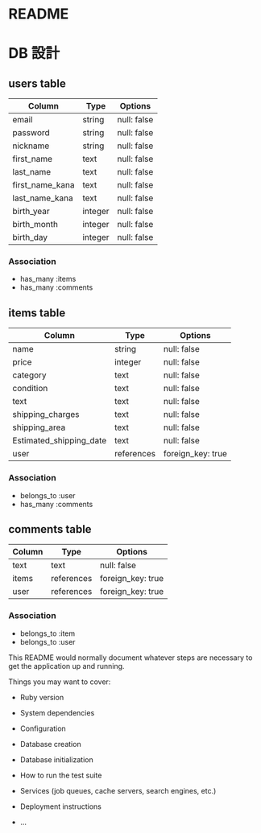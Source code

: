 # README
# DB 設計

## users table

| Column             | Type                | Options                 |
|--------------------|---------------------|-------------------------|
| email              | string              | null: false             |
| password           | string              | null: false             |
| nickname           | string              | null: false             |
| first_name         | text                | null: false             |
| last_name          | text                | null: false             |
| first_name_kana    | text                | null: false             |
| last_name_kana     | text                | null: false             |
| birth_year         | integer             | null: false             |
| birth_month        | integer             | null: false             |
| birth_day          | integer             | null: false             |

### Association

* has_many :items
* has_many :comments

## items table

| Column                              | Type       | Options           |
|-------------------------------------|------------|-------------------|
| name                                | string     | null: false       |
| price                               | integer    | null: false       |
| category                            | text       | null: false       |
| condition                           | text       | null: false       |
| text                                | text       | null: false       |
| shipping_charges                    | text       | null: false       |
| shipping_area                       | text       | null: false       |
| Estimated_shipping_date             | text       | null: false       |
| user                                | references | foreign_key: true |

### Association

- belongs_to :user
- has_many :comments

## comments table

| Column      | Type       | Options           |
|-------------|------------|-------------------|
| text        | text       | null: false       |
| items       | references | foreign_key: true |
| user        | references | foreign_key: true |

### Association

- belongs_to :item
- belongs_to :user




This README would normally document whatever steps are necessary to get the
application up and running.

Things you may want to cover:

* Ruby version

* System dependencies

* Configuration

* Database creation

* Database initialization

* How to run the test suite

* Services (job queues, cache servers, search engines, etc.)

* Deployment instructions

* ...